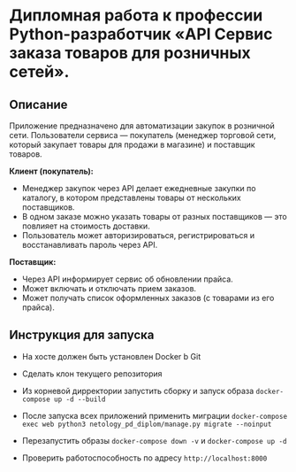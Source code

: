 # Дипломная работа к профессии Python-разработчик «API Сервис заказа товаров для розничных сетей».

## Описание

Приложение предназначено для автоматизации закупок в розничной сети. Пользователи сервиса — покупатель (менеджер торговой сети, который закупает товары для продажи в магазине) и поставщик товаров.

**Клиент (покупатель):**

- Менеджер закупок через API делает ежедневные закупки по каталогу, в котором
  представлены товары от нескольких поставщиков.
- В одном заказе можно указать товары от разных поставщиков — это
  повлияет на стоимость доставки.
- Пользователь может авторизироваться, регистрироваться и восстанавливать пароль через API.
    
**Поставщик:**

- Через API информирует сервис об обновлении прайса.
- Может включать и отключать прием заказов.
- Может получать список оформленных заказов (с товарами из его прайса).

## Инструкция для запуска

+ На хосте должен быть установлен Docker b Git
+ Сделать клон текущего репозитория
+ Из корневой дирректории запустить сборку и запуск образа `docker-compose up -d --build`
+ После запуска всех приложений применить миграции `docker-compose exec web python3 netology_pd_diplom/manage.py migrate --noinput`
+ Перезапустить образы `docker-compose down -v` и `docker-compose up -d`

+ Проверить работоспособность по адресу `http://localhost:8000`